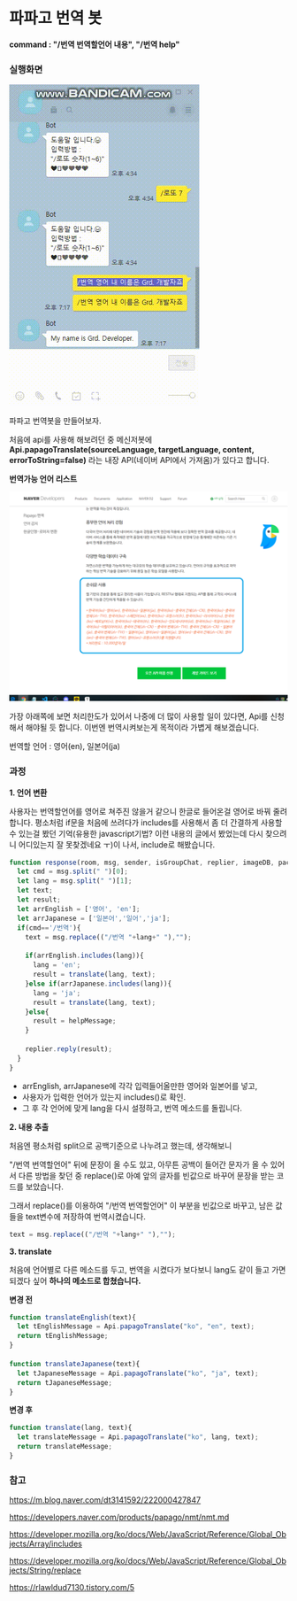 # 파파고 번역 봇

**command : "/번역 번역할언어 내용", "/번역 help"**

### 실행화면

<img src="./readme_images/resultScreen.gif" alt="실행화면"/>

파파고 번역봇을 만들어보자.

처음에 api를 사용해 해보려던 중 메신저봇에
**Api.papagoTranslate(sourceLanguage, targetLanguage, content, errorToString=false)**
라는 ﻿내장 API(네이버 API에서 가져옴)가 있다고 합니다.

**번역가능 언어 리스트**

<img src="./readme_images/translateList.png"/>

가장 아래쪽에 보면 처리한도가 있어서 나중에 더 많이 사용할 일이 있다면, Api를 신청해서 해야될 듯 합니다.
이번엔 번역시켜보는게 목적이라 가볍게 해보겠습니다.

번역할 언어 : 영어(en), 일본어(ja)



### 과정

<strong>1. 언어 변환</strong>

사용자는 번역할언어를 영어로 쳐주진 않을거 같으니 한글로 들어온걸 영어로 바꿔 줄려 합니다.
평소처럼 if문을 처음에 쓰려다가 includes를 사용해서 좀 더 간결하게 사용할 수 있는걸 봤던 기억(유용한 javascript기법? 이런 내용의 글에서 봤었는데 다시 찾으려니 어디있는지 잘 못찾겠네요 ㅜ)이 나서,
include로 해봤습니다.

```javascript
function response(room, msg, sender, isGroupChat, replier, imageDB, packageName) {
  let cmd = msg.split(" ")[0];
  let lang = msg.split(" ")[1];
  let text;
  let result;
  let arrEnglish = ['영어', 'en'];
  let arrJapanese = ['일본어','일어','ja'];
  if(cmd=='/번역'){
    text = msg.replace(("/번역 "+lang+" "),"");
   
    if(arrEnglish.includes(lang)){
      lang = 'en';
      result = translate(lang, text);
    }else if(arrJapanese.includes(lang)){
      lang = 'ja';
      result = translate(lang, text);
    }else{
      result = helpMessage;
    }
    
    replier.reply(result);
  }
}
```

* arrEnglish, arrJapanese에 각각 입력들어올만한 영어와 일본어를 넣고, 
* 사용자가 입력한 언어가 있는지 includes()로 확인.
* 그 후 각 언어에 맞게 lang을 다시 설정하고, 번역 메소드를 돌립니다.



<strong>2. 내용 추출</strong>

처음엔 평소처럼 split으로 공백기준으로 나누려고 했는데, 생각해보니

"/번역 번역할언어" 뒤에 문장이 올 수도 있고, 아무튼 공백이 들어간 문자가 올 수  있어서 다른 방법을 찾던 중 replace()로 아예 앞의 글자를 빈값으로 바꾸어 문장을 받는 코드를 보았습니다.

그래서 replace()를 이용하여 "/번역 번역할언어" 이 부분을 빈값으로 바꾸고, 남은 값들을 text변수에 저장하여 번역시켰습니다.

```javascript
text = msg.replace(("/번역 "+lang+" "),"");
```



<strong>3. translate</strong>

처음에 언어별로 다른 메소드를 두고, 번역을 시켰다가 보다보니 lang도 같이 들고 가면 되겠다 싶어 
**하나의 메소드로 합쳤습니다.**

**변경 전**

```javascript
function translateEnglish(text){
  let tEnglishMessage = Api.papagoTranslate("ko", "en", text);
  return tEnglishMessage;
}

function translateJapanese(text){
  let tJapaneseMessage = Api.papagoTranslate("ko", "ja", text);
  return tJapaneseMessage;
}
```



**변경 후**

```javascript
function translate(lang, text){
  let translateMessage = Api.papagoTranslate("ko", lang, text);
  return translateMessage;
}
```





### 참고

https://m.blog.naver.com/dt3141592/222000427847

https://developers.naver.com/products/papago/nmt/nmt.md

https://developer.mozilla.org/ko/docs/Web/JavaScript/Reference/Global_Objects/Array/includes

https://developer.mozilla.org/ko/docs/Web/JavaScript/Reference/Global_Objects/String/replace

https://rlawldud7130.tistory.com/5

